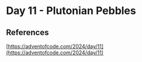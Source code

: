 # Day 11 - Plutonian Pebbles

## References

[https://adventofcode.com/2024/day/11](https://adventofcode.com/2024/day/11)
